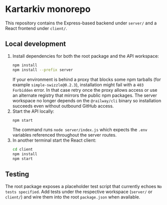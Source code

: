 # Kartarkiv monorepo

This repository contains the Express-based backend under `server/` and a React frontend under `client/`.

## Local development

1. Install dependencies for both the root package and the API workspace:
   ```bash
   npm install
   npm install --prefix server
   ```
   If your environment is behind a proxy that blocks some npm tarballs (for example `simple-swizzle@0.2.3`), installation might fail with a `403 Forbidden` error. In that case retry once the proxy allows access or use an alternate registry that mirrors the public npm packages. The server workspace no longer depends on the `@railway/cli` binary so installation succeeds even without outbound GitHub access.
2. Start the API locally:
   ```bash
   npm start
   ```
   The command runs `node server/index.js` which expects the `.env` variables referenced throughout the server routes.
3. In another terminal start the React client:
   ```bash
   cd client
   npm install
   npm start
   ```

## Testing

The root package exposes a placeholder test script that currently echoes `No tests specified`. Add tests under the respective workspace (`server/` or `client/`) and wire them into the root `package.json` when available.
